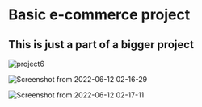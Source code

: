 # Basic e-commerce project
## This is just a part of a bigger project

![project6](https://user-images.githubusercontent.com/51530302/173205195-943d3265-d660-4a2c-aa7b-6f486419b47e.png)


![Screenshot from 2022-06-12 02-16-29](https://user-images.githubusercontent.com/51530302/173205211-0899d412-4f62-45eb-8cbc-9592a48b9c12.png)




![Screenshot from 2022-06-12 02-17-11](https://user-images.githubusercontent.com/51530302/173205214-10726e36-80a8-4170-a6d2-79ef89ac6650.png)

